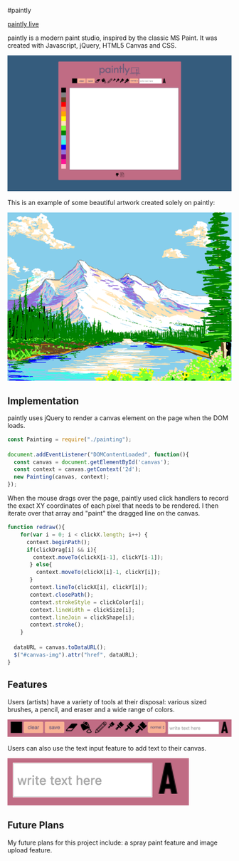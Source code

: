 #paintly

[paintly live][paint]

[paint]: https://kattelles.github.io/paintly/

paintly is a modern paint studio, inspired by the classic MS Paint. It was created with
Javascript, jQuery, HTML5 Canvas and CSS.

![image of splash](https://github.com/kattelles/JS-Paint/blob/master/css/assets/readme-splash.png)

This is an example of some beautiful artwork created solely on paintly:

![image of josh](https://github.com/kattelles/JS-Paint/blob/master/css/assets/josh.png)

## Implementation

paintly uses jQuery to render a canvas element on the page when the DOM loads.

```Javascript
const Painting = require("./painting");

document.addEventListener("DOMContentLoaded", function(){
  const canvas = document.getElementById('canvas');
  const context = canvas.getContext('2d');
  new Painting(canvas, context);
});
```

When the mouse drags over the page, paintly used click handlers to record the exact XY coordinates of each pixel that needs to be rendered. I then iterate over that array and "paint" the dragged line on the canvas.

```Javascript
function redraw(){
    for(var i = 0; i < clickX.length; i++) {
      context.beginPath();
      if(clickDrag[i] && i){
        context.moveTo(clickX[i-1], clickY[i-1]);
       } else{
         context.moveTo(clickX[i]-1, clickY[i]);
       }
       context.lineTo(clickX[i], clickY[i]);
       context.closePath();
       context.strokeStyle = clickColor[i];
       context.lineWidth = clickSize[i];
       context.lineJoin = clickShape[i];
       context.stroke();
    }

  dataURL = canvas.toDataURL();
  $("#canvas-img").attr("href", dataURL);
}
```

## Features

Users (artists) have a variety of tools at their disposal: various sized brushes, a pencil, and eraser and a wide range of colors.

![image of tools](https://github.com/kattelles/JS-Paint/blob/master/css/assets/tools.png)

Users can also use the text input feature to add text to their canvas.

![image of text](https://github.com/kattelles/JS-Paint/blob/master/css/assets/text.png)


## Future Plans

My future plans for this project include: a spray paint feature and image upload feature.
